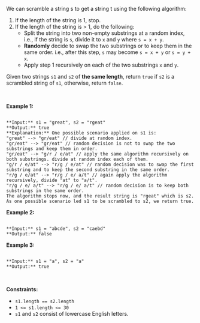 We can scramble a string s to get a string t using the following algorithm:


1. If the length of the string is 1, stop.
2. If the length of the string is > 1, do the following:
	* Split the string into two non-empty substrings at a random index, i.e., if the string is `s`, divide it to `x` and `y` where `s = x + y`.
	* **Randomly** decide to swap the two substrings or to keep them in the same order. i.e., after this step, `s` may become `s = x + y` or `s = y + x`.
	* Apply step 1 recursively on each of the two substrings `x` and `y`.


Given two strings `s1` and `s2` of **the same length**, return `true` if `s2` is a scrambled string of `s1`, otherwise, return `false`.


 


**Example 1:**



```

**Input:** s1 = "great", s2 = "rgeat"
**Output:** true
**Explanation:** One possible scenario applied on s1 is:
"great" --> "gr/eat" // divide at random index.
"gr/eat" --> "gr/eat" // random decision is not to swap the two substrings and keep them in order.
"gr/eat" --> "g/r / e/at" // apply the same algorithm recursively on both substrings. divide at random index each of them.
"g/r / e/at" --> "r/g / e/at" // random decision was to swap the first substring and to keep the second substring in the same order.
"r/g / e/at" --> "r/g / e/ a/t" // again apply the algorithm recursively, divide "at" to "a/t".
"r/g / e/ a/t" --> "r/g / e/ a/t" // random decision is to keep both substrings in the same order.
The algorithm stops now, and the result string is "rgeat" which is s2.
As one possible scenario led s1 to be scrambled to s2, we return true.

```

**Example 2:**



```

**Input:** s1 = "abcde", s2 = "caebd"
**Output:** false

```

**Example 3:**



```

**Input:** s1 = "a", s2 = "a"
**Output:** true

```

 


**Constraints:**


* `s1.length == s2.length`
* `1 <= s1.length <= 30`
* `s1` and `s2` consist of lowercase English letters.


